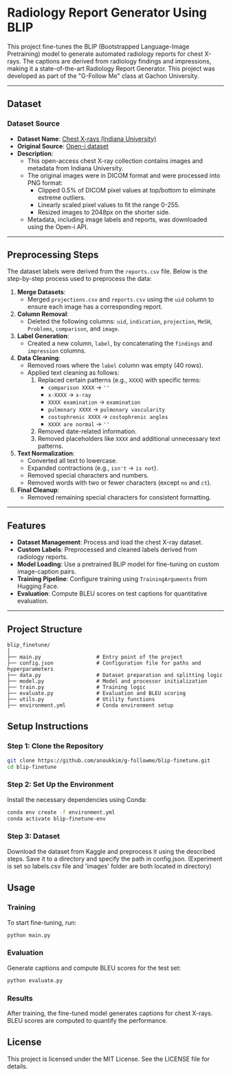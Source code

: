 # **Radiology Report Generator Using BLIP**

This project fine-tunes the BLIP (Bootstrapped Language-Image Pretraining) model to generate automated radiology reports for chest X-rays. The captions are derived from radiology findings and impressions, making it a state-of-the-art Radiology Report Generator. This project was developed as part of the "G-Follow Me" class at Gachon University.

---

## **Dataset**
### **Dataset Source**
- **Dataset Name**: [Chest X-rays (Indiana University)](https://www.kaggle.com/datasets/openi/chest-xrays)
- **Original Source**: [Open-i dataset](https://openi.nlm.nih.gov/)
- **Description**:
  - This open-access chest X-ray collection contains images and metadata from Indiana University.
  - The original images were in DICOM format and were processed into PNG format:
    - Clipped 0.5% of DICOM pixel values at top/bottom to eliminate extreme outliers.
    - Linearly scaled pixel values to fit the range 0-255.
    - Resized images to 2048px on the shorter side.
  - Metadata, including image labels and reports, was downloaded using the Open-i API.

---

## **Preprocessing Steps**

The dataset labels were derived from the `reports.csv` file. Below is the step-by-step process used to preprocess the data:

1. **Merge Datasets**:
   - Merged `projections.csv` and `reports.csv` using the `uid` column to ensure each image has a corresponding report.
2. **Column Removal**:
   - Deleted the following columns: `uid`, `indication`, `projection`, `MeSH`, `Problems`, `comparison`, and `image`.
3. **Label Generation**:
   - Created a new column, `label`, by concatenating the `findings` and `impression` columns.
4. **Data Cleaning**:
   - Removed rows where the `label` column was empty (40 rows).
   - Applied text cleaning as follows:
     1. Replaced certain patterns (e.g., `XXXX`) with specific terms:
        - `comparison XXXX` → `''`
        - `x-XXXX` → `x-ray`
        - `XXXX examination` → `examination`
        - `pulmonary XXXX` → `pulmonary vascularity`
        - `costophrenic XXXX` → `costophrenic angles`
        - `XXXX are normal` → `''`
     2. Removed date-related information.
     3. Removed placeholders like `XXXX` and additional unnecessary text patterns.
5. **Text Normalization**:
   - Converted all text to lowercase.
   - Expanded contractions (e.g., `isn't` → `is not`).
   - Removed special characters and numbers.
   - Removed words with two or fewer characters (except `no` and `ct`).
6. **Final Cleanup**:
   - Removed remaining special characters for consistent formatting.

---

## **Features**
- **Dataset Management**: Process and load the chest X-ray dataset.
- **Custom Labels**: Preprocessed and cleaned labels derived from radiology reports.
- **Model Loading**: Use a pretrained BLIP model for fine-tuning on custom image-caption pairs.
- **Training Pipeline**: Configure training using `TrainingArguments` from Hugging Face.
- **Evaluation**: Compute BLEU scores on test captions for quantitative evaluation.

---

## **Project Structure**
```plaintext
blip_finetune/
│
├── main.py                  # Entry point of the project
├── config.json              # Configuration file for paths and hyperparameters
├── data.py                  # Dataset preparation and splitting logic
├── model.py                 # Model and processor initialization
├── train.py                 # Training logic
├── evaluate.py              # Evaluation and BLEU scoring
├── utils.py                 # Utility functions
├── environment.yml          # Conda environment setup
```

## Setup Instructions

### Step 1: Clone the Repository

```bash
git clone https://github.com/anoukkim/g-followme/blip-finetune.git
cd blip-finetune
```

### Step 2: Set Up the Environment

Install the necessary dependencies using Conda:

```bash
conda env create -f environment.yml
conda activate blip-finetune-env
```

### Step 3: Dataset

Download the dataset from Kaggle and preprocess it using the described steps. Save it to a directory and specify the path in config.json. (Experiment is set so labels.csv file and 'images' folder are both located in directory)

## Usage

### Training

To start fine-tuning, run:
```bash
python main.py
```
### Evaluation

Generate captions and compute BLEU scores for the test set:
```bash
python evaluate.py
```
### Results

After training, the fine-tuned model generates captions for chest X-rays. BLEU scores are computed to quantify the performance.

## License

This project is licensed under the MIT License. See the LICENSE file for details.
